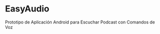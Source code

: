 <h1>EasyAudio</h1>
<p>Prototipo de Aplicación Android para Escuchar Podcast con Comandos de Voz</p>
 
 
